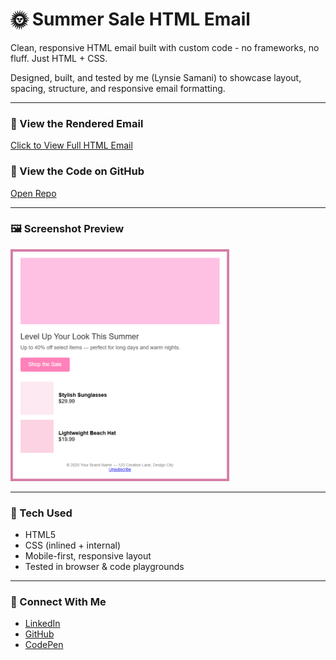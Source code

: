 # 🌞 Summer Sale HTML Email

Clean, responsive HTML email built with custom code - no frameworks, no fluff. Just HTML + CSS.  

Designed, built, and tested by me (Lynsie Samani) to showcase layout, spacing, structure, and responsive email formatting.

---

### 🔗 View the Rendered Email
<a href="https://raw.githubusercontent.com/connectwithlynsie/email-summer-sale-project/main/Email_Project_Summer_Sale.html" target="_blank" rel="noopener noreferrer">Click to View Full HTML Email</a>

### 💾 View the Code on GitHub
<a href="https://github.com/connectwithlynsie/email-summer-sale-project" target="_blank" rel="noopener noreferrer">Open Repo</a>

---

### 🖼️ Screenshot Preview

<img src="screenshot_with_stroke.png" alt="Summer Sale Email Screenshot" width="350">

---

### 🧰 Tech Used
- HTML5  
- CSS (inlined + internal)  
- Mobile-first, responsive layout  
- Tested in browser & code playgrounds

---

### 👋 Connect With Me
- <a href="https://www.linkedin.com/in/connectwithlynsie/" target="_blank" rel="noopener noreferrer">LinkedIn</a>  
- <a href="https://github.com/connectwithlynsie" target="_blank" rel="noopener noreferrer">GitHub</a>  
- <a href="https://codepen.io/Lynsie-the-sans" target="_blank" rel="noopener noreferrer">CodePen</a>
